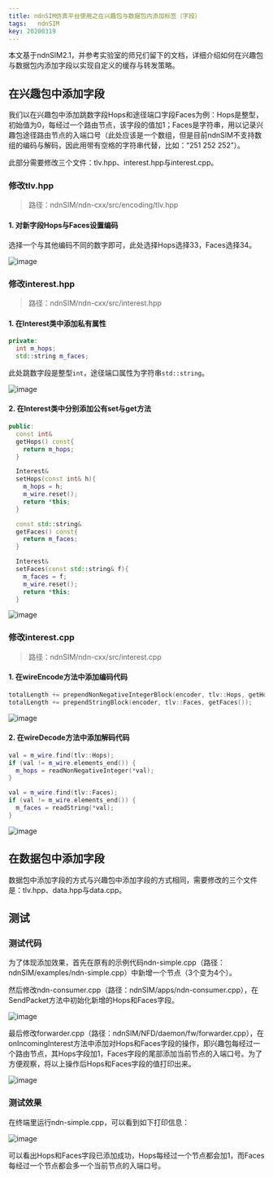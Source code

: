 ```yaml
---
title: ndnSIM仿真平台使用之在兴趣包与数据包内添加标签（字段）
tags:	ndnSIM
key: 20200319
---
```



本文基于ndnSIM2.1，并参考实验室的师兄们留下的文档，详细介绍如何在兴趣包与数据包内添加字段以实现自定义的缓存与转发策略。

<!--more-->

## 在兴趣包中添加字段
我们以在兴趣包中添加跳数字段Hops和途径端口字段Faces为例：Hops是整型，初始值为0，每经过一个路由节点，该字段的值加1；Faces是字符串，用以记录兴趣包途径路由节点的入端口号（此处应该是一个数组，但是目前ndnSIM不支持数组的编码与解码，因此用带有空格的字符串代替，比如：“251 252 252”）。

此部分需要修改三个文件：tlv.hpp、interest.hpp与interest.cpp。


### 修改tlv.hpp
> 路径：ndnSIM/ndn-cxx/src/encoding/tlv.hpp

#### 1. 对新字段Hops与Faces设置编码
选择一个与其他编码不同的数字即可，此处选择Hops选择33，Faces选择34。

![image](https://github.com/kanyuanzhi/kanyuanzhi.github.io/raw/master/assets/myimages/20200319/1.jpg)


### 修改interest.hpp
> 路径：ndnSIM/ndn-cxx/src/interest.hpp

#### 1. 在Interest类中添加私有属性
```c++
private:
  int m_hops;
  std::string m_faces;
```
此处跳数字段是整型`int`，途径端口属性为字符串`std::string`。

![image](https://github.com/kanyuanzhi/kanyuanzhi.github.io/raw/master/assets/myimages/20200319/2.jpg)

#### 2. 在Interest类中分别添加公有set与get方法
```c++
public:
  const int& 
  getHops() const{ 
    return m_hops; 
  }

  Interest& 
  setHops(const int& h){
    m_hops = h;
    m_wire.reset();
    return *this; 
  }

  const std::string&
  getFaces() const{
    return m_faces;
  }

  Interest&
  setFaces(const std::string& f){
    m_faces = f;
    m_wire.reset();
    return *this;
  }
```

![image](https://github.com/kanyuanzhi/kanyuanzhi.github.io/raw/master/assets/myimages/20200319/3.jpg)

### 修改interest.cpp
> 路径：ndnSIM/ndn-cxx/src/interest.cpp

#### 1. 在wireEncode方法中添加编码代码

```c++
totalLength += prependNonNegativeIntegerBlock(encoder, tlv::Hops, getHops());
totalLength += prependStringBlock(encoder, tlv::Faces, getFaces());
```
![image](https://github.com/kanyuanzhi/kanyuanzhi.github.io/raw/master/assets/myimages/20200319/4.jpg)

#### 2. 在wireDecode方法中添加解码代码
```c++
val = m_wire.find(tlv::Hops);
if (val != m_wire.elements_end()) {
  m_hops = readNonNegativeInteger(*val);
}

val = m_wire.find(tlv::Faces);
if (val != m_wire.elements_end()) {
  m_faces = readString(*val);
}
```
![image](https://github.com/kanyuanzhi/kanyuanzhi.github.io/raw/master/assets/myimages/20200319/5.jpg)

## 在数据包中添加字段

数据包中添加字段的方式与兴趣包中添加字段的方式相同，需要修改的三个文件是：tlv.hpp、data.hpp与data.cpp。

## 测试

### 测试代码
为了体现添加效果，首先在原有的示例代码ndn-simple.cpp（路径：ndnSIM/examples/ndn-simple.cpp）中新增一个节点（3个变为4个）。

然后修改ndn-consumer.cpp（路径：ndnSIM/apps/ndn-consumer.cpp），在SendPacket方法中初始化新增的Hops和Faces字段。

![image](https://github.com/kanyuanzhi/kanyuanzhi.github.io/raw/master/assets/myimages/20200319/6.jpg)

最后修改forwarder.cpp（路径：ndnSIM/NFD/daemon/fw/forwarder.cpp），在onIncomingInterest方法中添加对Hops和Faces字段的操作，即兴趣包每经过一个路由节点，其Hops字段加1，Faces字段的尾部添加当前节点的入端口号。为了方便观察，将以上操作后Hops和Faces字段的值打印出来。

![image](https://github.com/kanyuanzhi/kanyuanzhi.github.io/raw/master/assets/myimages/20200319/7.jpg)

### 测试效果

在终端里运行ndn-simple.cpp，可以看到如下打印信息：

![image](https://github.com/kanyuanzhi/kanyuanzhi.github.io/raw/master/assets/myimages/20200319/8.jpg)

可以看出Hops和Faces字段已添加成功，Hops每经过一个节点都会加1，而Faces每经过一个节点都会多一个当前节点的入端口号。







































